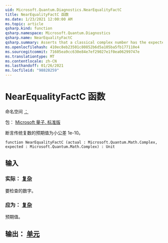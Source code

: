 ```yaml
---
uid: Microsoft.Quantum.Diagnostics.NearEqualityFactC
title: NearEqualityFactC 函数
ms.date: 1/23/2021 12:00:00 AM
ms.topic: article
qsharp.kind: function
qsharp.namespace: Microsoft.Quantum.Diagnostics
qsharp.name: NearEqualityFactC
qsharp.summary: Asserts that a classical complex number has the expected value up to a small tolerance of 1e-10.
ms.openlocfilehash: 410ec8eb23501c80852b6d5a105ba5fb177110e4
ms.sourcegitcommit: 71605ea9cc630e84e7ef29027e1f0ea06299747e
ms.translationtype: MT
ms.contentlocale: zh-CN
ms.lasthandoff: 01/26/2021
ms.locfileid: "98828259"
---
```

# <a name="nearequalityfactc-function"></a>NearEqualityFactC 函数

命名空间 [：](xref:Microsoft.Quantum.Diagnostics)

包： [Microsoft 量子. 标准版](https://nuget.org/packages/Microsoft.Quantum.Standard)


断言传统复数的预期值为小公差 1e-10。

```qsharp
function NearEqualityFactC (actual : Microsoft.Quantum.Math.Complex, expected : Microsoft.Quantum.Math.Complex) : Unit
```


## <a name="input"></a>输入

### <a name="actual--complex"></a>实际： [复杂](xref:Microsoft.Quantum.Math.Complex)

要检查的数字。


### <a name="expected--complex"></a>应为： [复杂](xref:Microsoft.Quantum.Math.Complex)

预期值。



## <a name="output--unit"></a>输出： [单元](xref:microsoft.quantum.lang-ref.unit)

